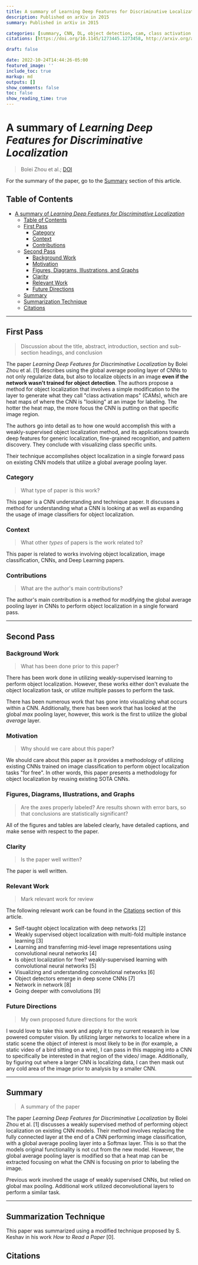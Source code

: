 ```yaml
---
title: A summary of Learning Deep Features for Discriminative Localization by Bolei Zhou et al.
description: Published on arXiv in 2015
summary: Published in arXiv in 2015

categories: [summary, CNN, DL, object detection, cam, class activation mapping, 2015, arxiv]
citations: [https://doi.org/10.1145/1273445.1273458, http://arxiv.org/abs/1512.04150, https://doi.org/10.1109/WACV.2016.7477688, https://doi.org/10.1109/TPAMI.2016.2535231, https://openaccess.thecvf.com/content_cvpr_2014/html/Oquab_Learning_and_Transferring_2014_CVPR_paper.html, https://openaccess.thecvf.com/content_cvpr_2015/html/Oquab_Is_Object_Localization_2015_CVPR_paper.html, https://doi.org/10.1007/978-3-319-10590-1_53, https://arxiv.org/abs/1412.6856, https://arxiv.org/abs/1312.4400, https://doi.org/10.48550/arXiv.1409.4842]

draft: false

date: 2022-10-24T14:44:26-05:00
featured_image: ''
include_toc: true
markup: md
outputs: []
show_comments: false
toc: false
show_reading_time: true
---
```


# A summary of *Learning Deep Features for Discriminative Localization*

> Bolei Zhou et al.; [DOI](http://arxiv.org/abs/1512.04150)

For the summary of the paper, go to the [Summary](#summary) section of this
article.

## Table of Contents

- [A summary of *Learning Deep Features for Discriminative Localization*](#a-summary-of-learning-deep-features-for-discriminative-localization)
  - [Table of Contents](#table-of-contents)
  - [First Pass](#first-pass)
    - [Category](#category)
    - [Context](#context)
    - [Contributions](#contributions)
  - [Second Pass](#second-pass)
    - [Background Work](#background-work)
    - [Motivation](#motivation)
    - [Figures, Diagrams, Illustrations, and Graphs](#figures-diagrams-illustrations-and-graphs)
    - [Clarity](#clarity)
    - [Relevant Work](#relevant-work)
    - [Future Directions](#future-directions)
  - [Summary](#summary)
  - [Summarization Technique](#summarization-technique)
  - [Citations](#citations)

______________________________________________________________________

## First Pass

> Discussion about the title, abstract, introduction, section and sub-section
> headings, and conclusion

The paper *Learning Deep Features for Discriminative Localization* by Bolei Zhou
et al. [1] describes using the global average pooling layer of CNNs to not only
regularize data, but also to localize objects in an image **even if the network
wasn't trained for object detection**. The authors propose a method for object
localization that involves a simple modification to the layer to generate what
they call "class activation maps" (CAMs), which are heat maps of where the CNN
is "looking" at an image for labeling. The hotter the heat map, the more focus
the CNN is putting on that specific image region.

The authors go into detail as to how one would accomplish this with a
weakly-supervised object localization method, and its applications towards deep
features for generic localization, fine-grained recognition, and pattern
discovery. They conclude with visualizing class specific units.

Their technique accomplishes object localization in a single forward pass on
existing CNN models that utilize a global average pooling layer.

### Category

> What type of paper is this work?

This paper is a CNN understanding and technique paper. It discusses a method for
understanding what a CNN is looking at as well as expanding the usage of image
classifiers for object localization.

### Context

> What other *types* of papers is the work related to?

This paper is related to works involving object localization, image
classification, CNNs, and Deep Learning papers.

### Contributions

> What are the author's main contributions?

The author's main contribution is a method for modifying the global average
pooling layer in CNNs to perform object localization in a single forward pass.

______________________________________________________________________

## Second Pass

### Background Work

> What has been done prior to this paper?

There has been work done in utilizing weakly-supervised learning to perform
object localization. However, these works either don't evaluate the object
localization task, or utilize multiple passes to perform the task.

There has been numerous work that has gone into visualizing what occurs within a
CNN. Additionally, there has been work that has looked at the global *max*
pooling layer, however, this work is the first to utilize the global *average*
layer.

### Motivation

> Why should we care about this paper?

We should care about this paper as it provides a methodology of utilizing
existing CNNs trained on image classification to perform object localization
tasks "for free". In other words, this paper presents a methodology for object
localization by reusing existing SOTA CNNs.

### Figures, Diagrams, Illustrations, and Graphs

> Are the axes properly labeled? Are results shown with error bars, so that
> conclusions are statistically significant?

All of the figures and tables are labeled clearly, have detailed captions, and
make sense with respect to the paper.

### Clarity

> Is the paper well written?

The paper is well written.

### Relevant Work

> Mark relevant work for review

The following relevant work can be found in the [Citations](#citations) section
of this article.

- Self-taught object localization with deep networks [2]
- Weakly supervised object localization with multi-fold multiple instance
  learning [3]
- Learning and transferring mid-level image representations using convolutional
  neural networks [4]
- Is object localization for free? weakly-supervised learning with convolutional
  neural networks [5]
- Visualizing and understanding convolutional networks [6]
- Object detectors emerge in deep scene CNNs [7]
- Network in network [8]
- Going deeper with convolutions [9]

### Future Directions

> My own proposed future directions for the work

I would love to take this work and apply it to my current research in low
powered computer vision. By utilizing larger networks to localize where in a
static scene the object of interest is most likely to be in (for example, a
static video of a bird sitting on a wire), I can pass in this mapping into a CNN
to specifically be interested in that region of the video/ image. Additionally,
by figuring out where a larger CNN is localizing data, I can then mask out any
cold area of the image prior to analysis by a smaller CNN.

______________________________________________________________________

## Summary

> A summary of the paper

The paper *Learning Deep Features for Discriminative Localization* by Bolei Zhou
et al. [1] discusses a weakly supervised method of performing object
localization on existing CNN models. Their method involves replacing the fully
connected layer at the end of a CNN performing image classification, with a
global average pooling layer into a Softmax layer. This is so that the models
original functionality is not cut from the new model. However, the global
average pooling layer is modified so that a heat map can be extracted focusing
on what the CNN is focusing on prior to labeling the image.

Previous work involved the usage of weakly supervised CNNs, but relied on global
max pooling. Additional work utilized deconvolutional layers to perform a
similar task.

______________________________________________________________________

## Summarization Technique

This paper was summarized using a modified technique proposed by S. Keshav in
his work *How to Read a Paper* [0].

## Citations
